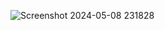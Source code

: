 ![Screenshot 2024-05-08 231828](https://github.com/vomann21/JavascriptProjects/assets/113932624/2b869b5b-fca2-4682-823f-167349c6cc52)
